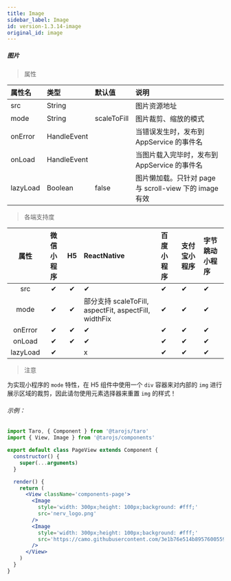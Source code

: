 ```yaml
---
title: Image
sidebar_label: Image
id: version-1.3.14-image
original_id: image
---
```


##### 图片

> 属性

| 属性名 | 类型 | 默认值 | 说明 |
| :- | :- | :- | :- |
| src       | String      |             | 图片资源地址    |
| mode      | String      | scaleToFill | 图片裁剪、缩放的模式   |
| onError  | HandleEvent |             | 当错误发生时，发布到 AppService 的事件名  |
| onLoad   | HandleEvent |             | 当图片载入完毕时，发布到 AppService 的事件名 |
| lazyLoad | Boolean     | false       | 图片懒加载。只针对 page 与 scroll-view 下的 image 有效 |

>各端支持度

| 属性 | 微信小程序 | H5 | ReactNative | 百度小程序 | 支付宝小程序 | 字节跳动小程序 |
| :-: | :-: | :-: | :- | :- | :- | :- |
| src     | ✔ | ✔ | ✔ | ✔ | ✔ | ✔ |
| mode    | ✔ | ✔ | 部分支持 scaleToFill, aspectFit, aspectFill, widthFix | ✔ | ✔ | ✔ |
| onError | ✔ | ✔ | ✔ | ✔ | ✔ | ✔ |
| onLoad  | ✔ | ✔ | ✔ | ✔ | ✔ | ✔ |
| lazyLoad| ✔ |  | x | ✔ | ✔ | ✔ |

> 注意

为实现小程序的 `mode` 特性，在 H5 组件中使用一个 `div` 容器来对内部的 `img` 进行展示区域的裁剪，因此请勿使用元素选择器来重置 `img` 的样式！

###### 示例：
```jsx
import Taro, { Component } from '@tarojs/taro'
import { View, Image } from '@tarojs/components'

export default class PageView extends Component {
  constructor() {
    super(...arguments)
  }

  render() {
    return (
      <View className='components-page'>
        <Image
          style='width: 300px;height: 100px;background: #fff;'
          src='nerv_logo.png'
        />
        <Image
          style='width: 300px;height: 100px;background: #fff;'
          src='https://camo.githubusercontent.com/3e1b76e514b895760055987f164ce6c95935a3aa/687474703a2f2f73746f726167652e333630627579696d672e636f6d2f6d74642f686f6d652f6c6f676f2d3278313531333833373932363730372e706e67'
        />
      </View>
    )
  }
}
```

